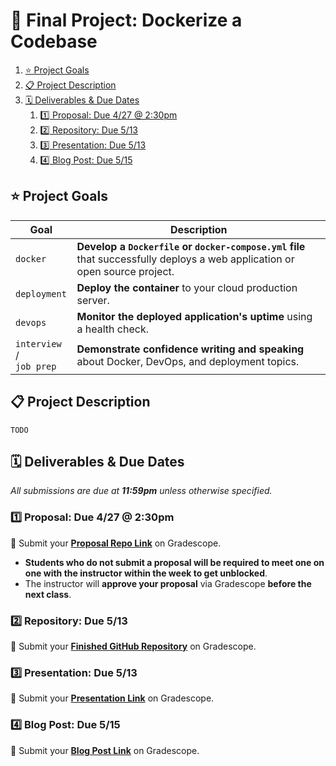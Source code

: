 # 🐳 Final Project: Dockerize a Codebase

1. [⭐️ Project Goals](#%e2%ad%90%ef%b8%8f-project-goals)
1. [📋 Project Description](#%f0%9f%93%8b-project-description)
1. [🗓 Deliverables & Due Dates](#%f0%9f%97%93-deliverables--due-dates)
   1. [1️⃣ Proposal: Due 4/27 @ 2:30pm](#1%ef%b8%8f%e2%83%a3-proposal-due-427--230pm)
   1. [2️⃣ Repository: Due 5/13](#2%ef%b8%8f%e2%83%a3-repository-due-513)
   1. [3️⃣ Presentation: Due 5/13](#3%ef%b8%8f%e2%83%a3-presentation-due-513)
   1. [4️⃣ Blog Post: Due 5/15](#4%ef%b8%8f%e2%83%a3-blog-post-due-515)

## ⭐️ Project Goals

| Goal | Description |
| --- | --- |
| `docker` | **Develop a `Dockerfile` or `docker-compose.yml` file** that successfully deploys a web application or open source project. |
| `deployment` | **Deploy the container** to your cloud production server. |
| `devops` | **Monitor the deployed application's uptime** using a health check. |
| `interview` /<br>`job prep` | **Demonstrate confidence writing and speaking** about Docker, DevOps, and deployment topics. |

## 📋 Project Description

`TODO`

## 🗓 Deliverables & Due Dates

_All submissions are due at **11:59pm** unless otherwise specified._

### 1️⃣ Proposal: Due 4/27 @ 2:30pm

🔗 Submit your **[Proposal Repo Link](https://www.gradescope.com/courses/105262/assignments/467884)** on Gradescope.


- **Students who do not submit a proposal will be required to meet one on one with the instructor within the week to get unblocked**.
- The instructor will **approve your proposal** via Gradescope **before the next class**.

### 2️⃣ Repository: Due 5/13

🔗 Submit your **[Finished GitHub Repository](https://www.gradescope.com/courses/105262/assignments/428249)** on Gradescope.

### 3️⃣ Presentation: Due 5/13

🔗 Submit your **[Presentation Link](https://www.gradescope.com/courses/105262/assignments/462693)** on Gradescope.

### 4️⃣ Blog Post: Due 5/15

🔗 Submit your **[Blog Post Link](https://www.gradescope.com/courses/105262/assignments/467890)** on Gradescope.
